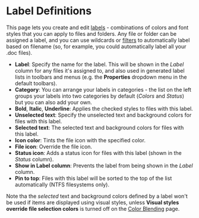 # Label Definitions

This page lets you create and edit [labels](/Manual/file_operations/labels.md) - combinations of colors and font styles that you can apply to files and folders. Any file or folder can be assigned a label, and you can use wildcards or [filters](/Manual/file_operations/filtered_operations/README.md) to automatically label based on filename (so, for example, you could automatically label all your .doc files).

- **Label**: Specify the name for the label. This will be shown in the *Label* column for any files it's assigned to, and also used in generated label lists in toolbars and menus (e.g. the **Properties** dropdown menu in the default toolbars).
- **Category**: You can arrange your labels in categories - the list on the left groups your labels into two categories by default (*Colors* and *Status*) but you can also add your own.
- **Bold**, **Italic**, **Underline**: Applies the checked styles to files with this label.
- **Unselected text**: Specify the unselected text and background colors for files with this label.
- **Selected text**: The selected text and background colors for files with this label.
- **Icon color**: Tints the file icon with the specified color.
- **File icon**: Override the file icon.
- **Status icon**: Adds a status icon for files with this label (shown in the *Status* column).
- **Show in Label column**: Prevents the label from being shown in the *Label* column.
- **Pin to top**: Files with this label will be sorted to the top of the list automatically (NTFS filesystems only).

Note tha the *selected* text and background colors defined by a label won't be used if items are displayed using visual styles, unless **Visual styles override file selection colors** is turned off on the [Color Blending](../colors_and_fonts/color_blending.md) page.
